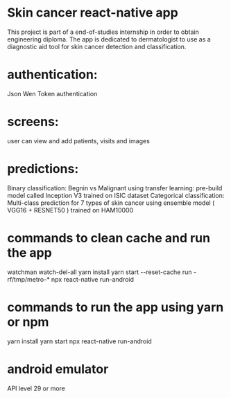# Skin cancer react-native app
This project is part of a end-of-studies internship  in order to obtain engineering diploma.
The app is dedicated to dermatologist to use as a diagnostic aid tool for skin cancer detection and classification.
# authentication:
Json Wen Token authentication
# screens:
user can view and add  patients, visits and images 
# predictions:
Binary classification: Begnin vs Malignant using transfer learning: pre-build model called Inception V3 trained on ISIC dataset 
Categorical classification: Multi-class prediction for 7 types of skin cancer using ensemble model ( VGG16 + RESNET50 ) trained on HAM10000

# commands to clean cache and run the app
watchman watch-del-all
yarn install
yarn start --reset-cache
run -rf/tmp/metro-*
npx react-native run-android
# commands to run the app  using yarn or npm
yarn install
yarn start
npx react-native run-android
# android emulator
API level 29 or more




